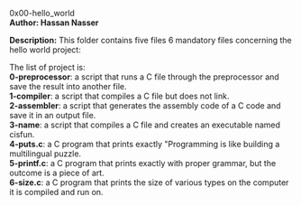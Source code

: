 0x00-hello_world  
**Author: Hassan Nasser**

**Description:**
This folder contains five files 6 mandatory files concerning the hello world project:  

The list of project is:  
**0-preprocessor**: a script that runs a C file through the preprocessor and save the result into another file.  
**1-compiler**: a script that compiles a C file but does not link.  
**2-assembler**: a script that generates the assembly code of a C code and save it in an output file.  
**3-name**: a script that compiles a C file and creates an executable named cisfun.  
**4-puts.c**: a C program that prints exactly "Programming is like building a multilingual puzzle.  
**5-printf.c**: a C program that prints exactly with proper grammar, but the outcome is a piece of art.  
**6-size.c**: a C program that prints the size of various types on the computer it is compiled and run on.  
